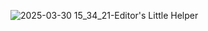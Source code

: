 ![2025-03-30 15_34_21-Editor's Little Helper](https://github.com/user-attachments/assets/e4990b9a-88aa-42f6-b001-9d0e4cad96e5)
